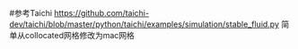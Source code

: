 #参考Taichi https://github.com/taichi-dev/taichi/blob/master/python/taichi/examples/simulation/stable_fluid.py
简单从collocated网格修改为mac网格
